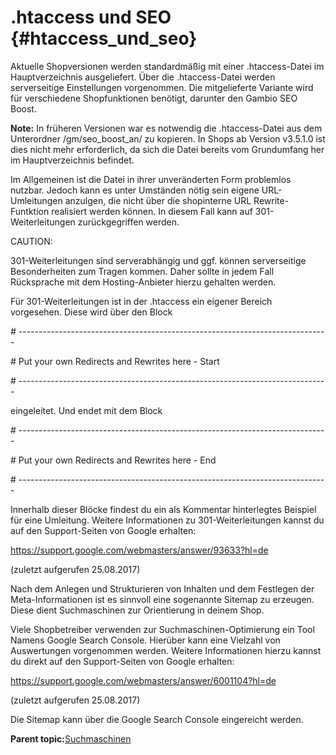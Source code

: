 # .htaccess und SEO {#htaccess_und_seo}

Aktuelle Shopversionen werden standardmäßig mit einer .htaccess-Datei im Hauptverzeichnis ausgeliefert. Über die .htaccess-Datei werden serverseitige Einstellungen vorgenommen. Die mitgelieferte Variante wird für verschiedene Shopfunktionen benötigt, darunter den Gambio SEO Boost.

**Note:** In früheren Versionen war es notwendig die .htaccess-Datei aus dem Unterordner /gm/seo\_boost\_an/ zu kopieren. In Shops ab Version v3.5.1.0 ist dies nicht mehr erforderlich, da sich die Datei bereits vom Grundumfang her im Hauptverzeichnis befindet.

Im Allgemeinen ist die Datei in ihrer unveränderten Form problemlos nutzbar. Jedoch kann es unter Umständen nötig sein eigene URL-Umleitungen anzulgen, die nicht über die shopinterne URL Rewrite-Funtktion realisiert werden können. In diesem Fall kann auf 301-Weiterleitungen zurückgegriffen werden.

CAUTION:

301-Weiterleitungen sind serverabhängig und ggf. können serverseitige Besonderheiten zum Tragen kommen. Daher sollte in jedem Fall Rücksprache mit dem Hosting-Anbieter hierzu gehalten werden.

Für 301-Weiterleitungen ist in der .htaccess ein eigener Bereich vorgesehen. Diese wird über den Block

\# -----------------------------------------------------------------------------

\# Put your own Redirects and Rewrites here - Start

\# -----------------------------------------------------------------------------

eingeleitet. Und endet mit dem Block

\# -----------------------------------------------------------------------------

\# Put your own Redirects and Rewrites here - End

\# -----------------------------------------------------------------------------

Innerhalb dieser Blöcke findest du ein als Kommentar hinterlegtes Beispiel für eine Umleitung. Weitere Informationen zu 301-Weiterleitungen kannst du auf den Support-Seiten von Google erhalten:

https://support.google.com/webmasters/answer/93633?hl=de

\(zuletzt aufgerufen 25.08.2017\)

Nach dem Anlegen und Strukturieren von Inhalten und dem Festlegen der Meta-Informationen ist es sinnvoll eine sogenannte Sitemap zu erzeugen. Diese dient Suchmaschinen zur Orientierung in deinem Shop.

Viele Shopbetreiber verwenden zur Suchmaschinen-Optimierung ein Tool Namens Google Search Console. Hierüber kann eine Vielzahl von Auswertungen vorgenommen werden. Weitere Informationen hierzu kannst du direkt auf den Support-Seiten von Google erhalten:

https://support.google.com/webmasters/answer/6001104?hl=de

\(zuletzt aufgerufen 25.08.2017\)

Die Sitemap kann über die Google Search Console eingereicht werden.

**Parent topic:**[Suchmaschinen](5_Suchmaschinen.md)


